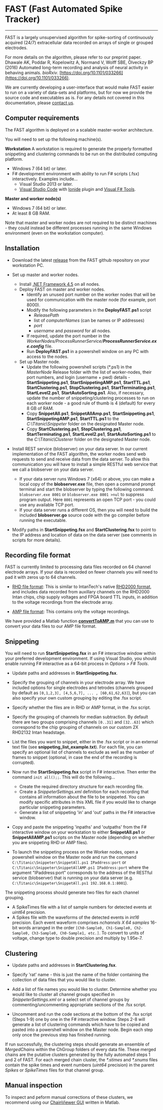 # FAST (Fast Automated Spike Tracker)
----

FAST is a largely unsupervised algorithm for spike-sorting of continuously acquired (24/7) extracellular data recorded on arrays of single or grouped electrodes.

For more details on the algorithm, please refer to our preprint paper.
Dhawale AK, Poddar R, Kopelowitz A, Normand V, Wolff SBE, Ölveckzy BP (2016) Automated long-term recording and analysis of neural activity in behaving animals. *bioRxiv*.  [https://doi.org/10.1101/033266](https://doi.org/10.1101/033266).

We are currently developing a user-interface that would make FAST easier to run on a variety of data-sets and platforms, but for now we provide the source code and executables as is. For any details not covered in this documentation, please [contact us](https://olveczkylab.oeb.harvard.edu/about).

## Computer requirements

The FAST algorithm is deployed on a scalable master-worker architecture. 

You will need to set up the following machine(s).

**Workstation**
A workstation is required to generate the properly formatted snippeting and clustering commands to be run on the distributed computing platform. 
- Windows 7 (64 bit) or later.
- F# development environment with ability to run F# scripts (.fsx) interactively. 
	Examples include...
	- Visual Studio 2013 or later.
	- [Visual Studio Code](https://code.visualstudio.com/) with [Ionide](http://ionide.io/) plugin and [Visual F# Tools](https://www.microsoft.com/en-us/download/details.aspx?id=48179).
	
**Master and worker node(s)**
- Windows 7 (64 bit) or later.
- At least 8 GB RAM.

Note that master and worker nodes are not required to be distinct machines - they could instead be different processes running in the same Windows environment (even on the workstation computer).	

## Installation

- Download the latest [release](https://github.com/Olveczky-Lab/FAST/tree/master/Releases) from the FAST github repository on your workstation PC.

- Set up master and worker nodes.
	- Install [.NET Framework 4.5](https://www.microsoft.com/en-us/download/details.aspx?id=30653) on all nodes.
	- Deploy FAST on master and worker nodes.
		- Identify an unused port number on the worker nodes that will be used for communication with the master node (for example, port 8000).
		- Modify the following parameters in the **DeployFAST.ps1** script
			- *ReleasePath*
			- list of *computerNames* (can be names or IP addresses)
			- *port*
			- *username* and *password* for all nodes.
		- If required, update the port number in the *WorkerNodes/ProcessRunnerService/**ProcessRunnerService.exe.config*** file.
		- Run **DeployFAST.ps1** in a powershell window on any PC with access to the nodes.
	- Set up Master node.
		- Update the following powershell scripts (*.ps1) in the *MasterNode* Release folder with the list of worker-nodes, their port numbers, and login (username + pwd) details -  **StartSnippeting.ps1**, **StartSnippetingAMP.ps1**, **StartTTL.ps1**, **StartClustering.ps1**, **StopClustering.ps1**, **StartTerminating.ps1**, **StartLevel2.ps1**, **StartAutoSorting.ps1**. Also, if necessary, update the number of snippeting/clustering processes to run on each worker node - a good rule of thumb is 4 (default) for every 8 GB of RAM.
		- Copy **SnippetAll.ps1**, **SnippetAllAmp.ps1**, **StartSnippeting.ps1**, **StartSnippetingAMP.ps1**, **StartTTL.ps1** to the _C:\Titanic\Snippeter_ folder on the designated Master node.
		- Copy **StartClustering.ps1**, **StopClustering.ps1**, **StartTerminating.ps1**, **StartLevel2.ps1**, **StartAutoSorting.ps1** to the _C:\Titanic\Clusterer_ folder on the designated Master node.
	

- Install REST service (blobserver) on your data server. 
	In our current implementation of the FAST algorithm, the worker nodes send web requests to send and receive data from the data server. To allow this communication you will have to install a simple RESTful web service that we call a blobserver on your data server. 
	- If your data server runs Windows 7 (x64) or above, you can make a local copy of the **blobserver.exe** file, then open a command prompt terminal and start the blobserver by typing the following command. 
	`blobserver.exe 8001` 
	or 
	`blobserver.exe 8001 >nul` to suppress program output.
	Here `8001` represents an open TCP port - you could use any available TCP port.
	- If your data server runs a different OS, then you will need to build the included **blobserver.go** source code with the go compiler before running the executable.
	
- Modify paths in **StartSnippeting.fsx** and **StartClustering.fsx** to point to the IP address and location of data on the data server (see comments in scripts for more details).

## Recording file format

FAST is currently limited to processing data files recorded on 64 channel electrode arrays. If your data is recorded on fewer channels you will need to pad it with zeros up to 64 channels. 

- [RHD file format](https://github.com/Olveczky-Lab/FAST/blob/master/RHDFormat.txt): This is similar to IntanTech's native [RHD2000 format](http://intantech.com/files/Intan_RHD2000_data_file_formats.pdf), and includes data recorded from auxillary channels on the RHD2000 Intan chips, chip supply voltages and FPGA board TTL inputs, in addition to the voltage recordings from the electrode array.

- [AMP file format](https://github.com/Olveczky-Lab/FAST/blob/master/AMPFormat.txt): This contains only the voltage recordings. 

We have provided a Matlab function **[convertToAMP.m](https://github.com/Olveczky-Lab/FAST/Utilities/convertToAMP.m)** that you can use to convert your data files to our AMP file format.


## Snippeting

You will need to run **StartSnippeting.fsx** in an F# interactive window within your preferred development environment. If using Visual Studio, you should enable running F# interactive as a 64-bit process in *Options > F# Tools*.

- Update paths and addresses in **StartSnippeting.fsx**.

- Specify the grouping of channels in your electrode array. We have included options for single electrodes and tetrodes (channels grouped by default as `[0,1,2,3], [4,5,6,7], ... , [60,61,62,63]`), but you can also specify your own custom grouping by editing the .fsx script.

- Specify whether the files are in RHD or AMP format, in the .fsx script.

- Specify the grouping of channels for median subtraction. By default there are two groups comprising channels `[0..31]` and `[32..63]` which correspond to the chip grouping of channels on our custom 2X RHD2132 Intan headstage.

- List the files you want to snippet, either in the .fsx script or in an external text file (see **snippeting_list_example.txt**). For each file, you can specify an optional list of channels to exclude as well as the number of frames to snippet (optional, in case the end of the recording is corrupted).

- Now run the **StartSnippeting.fsx** script in F# interactive. Then enter the command `init all();;`. This will do the following...
	- Create the required directory structure for each recording file.
	- Create a *SnippeterSettings.xml* definition for each recording that contains all information about the file to be snippeted. You can modify specific attributes in this XML file if you would like to change particular snippeting parameters.
	- Generate a list of snippeting 'in' and 'out' paths in the F# interactive window. 
	
-  Copy and paste the snippeting 'inpaths' and 'outpaths' from the F# interactive window on your workstation to either **SnippetAll.ps1** or **SnippetAllAMP.ps1** scripts on the Master node (depending on whether you are snippeting RHD or AMP files).

- To launch the snippeting process on the Worker nodes, open a powershell window on the Master node and run the command 
`C:\Titanic\Snippeter\SnippetAll.ps1 IPaddress:port` 
or 
`C:\Titanic\Snippeter\SnippetAllAMP.ps1 IPaddress:port`
where the argument "IPaddress:port" corresponds to the address of the RESTful service (blobserver) that is running on your data server (e.g. `C:\Titanic\Snippeter\SnippetAll.ps1 192.168.0.1:8001`). 

The snippeting process should generate two files for each channel grouping.
- A SpikeTimes file with a list of sample numbers for detected events at *uint64* precision.
- A Spikes file with the waveforms of the detected events in *int16* precision. Each event waveform comprises *nchannels X 64 samples* 16-bit words arranged in the order `[Ch0-Sample0, Ch1-Sample0, Ch2-Sample0, Ch3-Sample0, Ch0-Sample1, etc.]`. To convert to units of voltage, change type to double precision and multiply by 1.95e-7.


## Clustering

- Update paths and addresses in **StartClustering.fsx**.

- Specify 'rat' name - this is just the name of the folder containing the collection of data files that you would like to cluster.

- Add a list of file names you would like to cluster. Determine whether you would like to cluster all channel groups specified in *SnippeterSettings.xml* or a select set of channel groups by commenting/uncommenting appropriate sections of the .fsx script.

- Uncomment and run the code sections at the bottom of the .fsx script (Steps 1-9) one by one in the F# interactive window. Steps 2-8 will generate a list of clustering commands which have to be copied and pasted into a powershell window on the Master node. Begin each step only once the previous step has finished running.

If run successfully, the clustering steps should generate an ensemble of *MergedChains* within the ChGroup folders of every data file. These merged chains are the putative clusters generated by the fully automated steps 1 and 2 of FAST. For each merged chain cluster, the *\*.stimes* and *\*.snums* files contain the spike times and event numbers (*uint64* precision) in the parent *Spikes* or *SpikeTimes* files for that channel group.


## Manual inspection
To inspect and peform manual corrections of these clusters, we recommend using our [ChainViewer GUI](https://github.com/Olveczky-Lab/FAST-ChainViewer) written in Matlab.


